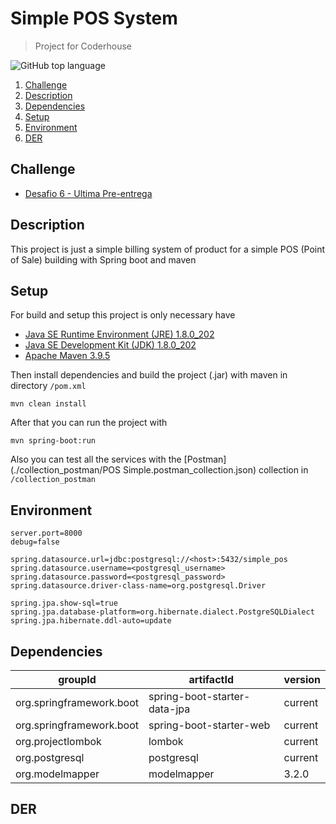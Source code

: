 # Simple POS System
> Project for Coderhouse

![GitHub top language](https://img.shields.io/github/languages/top/happy-valley-rock/cd_java/tree/master/6_3rd-pre-entrega?style=flat-square)

1. [Challenge](#challenge)
2. [Description](#description)
3. [Dependencies](#dependencies)
5. [Setup](#setup)
6. [Environment](#environment)
7. [DER](#der)


## Challenge
- [Desafio 6 - Ultima Pre-entrega](/challenges_descriptions/6_3rd-pre-entrega.md)


## Description
This project is just a simple billing system of product for a simple POS (Point of Sale) building with Spring boot and maven


## Setup
For build and setup this project is only necessary have
- [Java SE Runtime Environment (JRE) 1.8.0_202](https://www.oracle.com/ar/java/technologies/javase/javase8-archive-downloads.html)
- [Java SE Development Kit (JDK) 1.8.0_202](https://www.oracle.com/ar/java/technologies/javase/javase8-archive-downloads.html)
- [Apache Maven 3.9.5](https://maven.apache.org/download.cgi)

Then install dependencies and build the project (.jar) with maven in directory `/pom.xml`
```
mvn clean install
```
After that you can run the project with
```
mvn spring-boot:run
```

Also you can test all the services with the [Postman](./collection_postman/POS Simple.postman_collection.json) collection in `/collection_postman`

## Environment

``` .properties
server.port=8000
debug=false

spring.datasource.url=jdbc:postgresql://<host>:5432/simple_pos
spring.datasource.username=<postgresql_username>
spring.datasource.password=<postgresql_password>
spring.datasource.driver-class-name=org.postgresql.Driver

spring.jpa.show-sql=true
spring.jpa.database-platform=org.hibernate.dialect.PostgreSQLDialect
spring.jpa.hibernate.ddl-auto=update
```

## Dependencies

| groupId                  | artifactId                   | version |
|--------------------------|------------------------------|---------|
| org.springframework.boot | spring-boot-starter-data-jpa | current |
| org.springframework.boot | spring-boot-starter-web      | current |
| org.projectlombok        | lombok                       | current |
| org.postgresql           | postgresql                   | current |
| org.modelmapper          | modelmapper                  | 3.2.0   |

## DER
